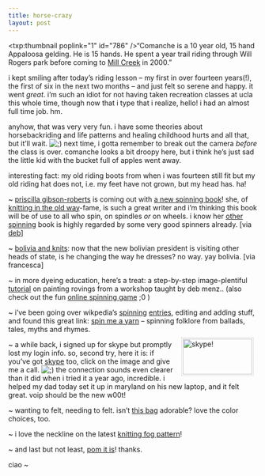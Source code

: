 ```yaml
---
title: horse-crazy
layout: post
---
```


<span class="pic"><txp:thumbnail poplink="1" id="786" /></span>&#8220;Comanche is a 10 year old, 15 hand Appaloosa gelding. He is 15 hands. He spent a year trail riding through Will Rogers park before coming to [Mill Creek][1] in 2000.&#8221;

i kept smiling after today&#8217;s riding lesson &#8211; my first in over fourteen years(!), the first of six in the next two months &#8211; and just felt so serene and happy. it went *great*. i&#8217;m such an idiot for not having taken recreation classes at ucla this whole time, though now that i type that i realize, hello! i had an almost full time job. hm. 

anyhow, that was very very fun. i have some theories about horsebackriding and life patterns and healing childhood hurts and all that, but it&#8217;ll wait. <img src="http://localhost:8888/wordpress/wp-includes/images/smilies/icon_wink.gif" alt=";)" class="wp-smiley" /> next time, i gotta remember to break out the camera *before* the class is over. comanche looks a bit droopy here, but i think he&#8217;s just sad the little kid with the bucket full of apples went away. 

interesting fact: my old riding boots from when i was fourteen still fit but my old riding hat does not, i.e. my feet have not grown, but my head has. ha!

~ [priscilla gibson-roberts][2] is coming out with [a new spinning book][3]! she, of [knitting in the old way][4]-fame, is such a great writer and i&#8217;m thinking this book will be of use to all who spin, on spindles *or* on wheels. i know her [other spinning][5] book is highly regarded by some very good spinners already. [via [deb][6]]

~ [bolivia and knits][7]: now that the new bolivian president is visiting other heads of state, is he changing the way he dresses? no way. yay bolivia. [via francesca]

~ in more dyeing education, here&#8217;s a treat: a step-by-step image-plentiful [tutorial][8] on painting rovings from a workshop taught by deb menz.. (also check out the fun [online spinning game][9] ;0 )

~ i&#8217;ve been going over wikpedia&#8217;s [spinning][10] [entries][11], editing and adding stuff, and found this great link: [spin me a yarn][12] &#8211; spinning folklore from ballads, tales, myths and rhymes.  
<a href="skype:mellowtroubling?call" onclick="return skypeCheck();"><img src="http://www.skype.com/i/logos/skype.png" style="border: 1px dotted silver; padding: 2px; margin: 8px; float:right" width="140" height="72" alt="skype!" /></a>

~ a while back, i signed up for skype but promptly lost my login info. so, second try, here it is: if you&#8217;ve got [skype][13] too, click on the image and give me a call. <img src="http://localhost:8888/wordpress/wp-includes/images/smilies/icon_wink.gif" alt=";)" class="wp-smiley" /> the connection sounds even clearer than it did when i tried it a year ago, incredible. i helped my dad today set it up in maryland on his new laptop, and it felt great. voip should be the new w00t!

~ wanting to felt, needing to felt. isn&#8217;t [this bag][14] adorable? love the color choices, too. 

~ i love the neckline on the latest [knitting fog pattern][15]!

~ and last but not least, [pom it is][16]! thanks.

ciao ~

 [1]: http://www.millcreekequestriancenter.com
 [2]: http://www.nomad-press.com/Nomad/sub/bio_g-r.htm
 [3]: http://www.amazon.com/gp/product/0966828984/103-8236480-0865421?camp=1789&link%5Fcode=xm2&n=283155
 [4]: http://www.nomad-press.com/Nomad/sub/k_s&toc.htm
 [5]: http://www.purlwise.com/spinning_books/
 [6]: http://chappysmom.typepad.com/bookworm/
 [7]: http://news.bbc.co.uk/2/hi/americas/4630370.stm
 [8]: http://www.urbanspinner.com/menz/
 [9]: http://www.urbanspinner.com/spinningsearch.html
 [10]: http://en.wikipedia.org/wiki/Spinning_%28textiles%29
 [11]: http://en.wikipedia.org/wiki/Spinning_wheel
 [12]: http://www.thorshof.org/spinyarn.htm
 [13]: http://skype.com
 [14]: http://www.walkingthewall.com/knotted-thread/2005/12/17/another-gift.html
 [15]: http://www.knittingfog.net/judyjetson.html
 [16]: http://mellowtrouble.net/2006/01/18/